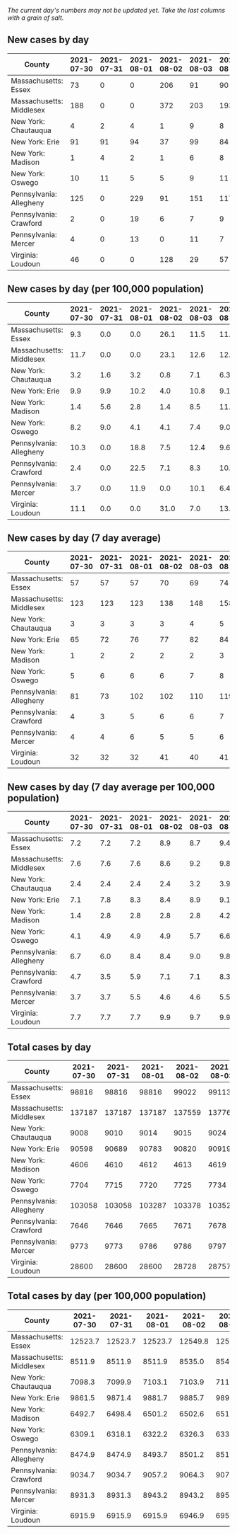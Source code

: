 _The current day's numbers may not be updated yet. Take the last columns with a grain of salt._
## New cases by day

| County | 2021-07-30 | 2021-07-31 | 2021-08-01 | 2021-08-02 | 2021-08-03 | 2021-08-04 | 2021-08-05 |
| --- | --- | --- | --- | --- | --- | --- | --- |
| Massachusetts: Essex | 73 | 0 | 0 | 206 | 91 | 90 |  |
| Massachusetts: Middlesex | 188 | 0 | 0 | 372 | 203 | 193 |  |
| New York: Chautauqua | 4 | 2 | 4 | 1 | 9 | 8 |  |
| New York: Erie | 91 | 91 | 94 | 37 | 99 | 84 |  |
| New York: Madison | 1 | 4 | 2 | 1 | 6 | 8 |  |
| New York: Oswego | 10 | 11 | 5 | 5 | 9 | 11 |  |
| Pennsylvania: Allegheny | 125 | 0 | 229 | 91 | 151 | 117 | 220 |
| Pennsylvania: Crawford | 2 | 0 | 19 | 6 | 7 | 9 | 12 |
| Pennsylvania: Mercer | 4 | 0 | 13 | 0 | 11 | 7 | 19 |
| Virginia: Loudoun | 46 | 0 | 0 | 128 | 29 | 57 | 45 |

## New cases by day (per 100,000 population)

| County | 2021-07-30 | 2021-07-31 | 2021-08-01 | 2021-08-02 | 2021-08-03 | 2021-08-04 | 2021-08-05 |
| --- | --- | --- | --- | --- | --- | --- | --- |
| Massachusetts: Essex | 9.3 | 0.0 | 0.0 | 26.1 | 11.5 | 11.4 |  |
| Massachusetts: Middlesex | 11.7 | 0.0 | 0.0 | 23.1 | 12.6 | 12.0 |  |
| New York: Chautauqua | 3.2 | 1.6 | 3.2 | 0.8 | 7.1 | 6.3 |  |
| New York: Erie | 9.9 | 9.9 | 10.2 | 4.0 | 10.8 | 9.1 |  |
| New York: Madison | 1.4 | 5.6 | 2.8 | 1.4 | 8.5 | 11.3 |  |
| New York: Oswego | 8.2 | 9.0 | 4.1 | 4.1 | 7.4 | 9.0 |  |
| Pennsylvania: Allegheny | 10.3 | 0.0 | 18.8 | 7.5 | 12.4 | 9.6 | 18.1 |
| Pennsylvania: Crawford | 2.4 | 0.0 | 22.5 | 7.1 | 8.3 | 10.6 | 14.2 |
| Pennsylvania: Mercer | 3.7 | 0.0 | 11.9 | 0.0 | 10.1 | 6.4 | 17.4 |
| Virginia: Loudoun | 11.1 | 0.0 | 0.0 | 31.0 | 7.0 | 13.8 | 10.9 |

## New cases by day (7 day average)

| County | 2021-07-30 | 2021-07-31 | 2021-08-01 | 2021-08-02 | 2021-08-03 | 2021-08-04 | 2021-08-05 |
| --- | --- | --- | --- | --- | --- | --- | --- |
| Massachusetts: Essex | 57 | 57 | 57 | 70 | 69 | 74 |  |
| Massachusetts: Middlesex | 123 | 123 | 123 | 138 | 148 | 158 |  |
| New York: Chautauqua | 3 | 3 | 3 | 3 | 4 | 5 |  |
| New York: Erie | 65 | 72 | 76 | 77 | 82 | 84 |  |
| New York: Madison | 1 | 2 | 2 | 2 | 2 | 3 |  |
| New York: Oswego | 5 | 6 | 6 | 6 | 7 | 8 |  |
| Pennsylvania: Allegheny | 81 | 73 | 102 | 102 | 110 | 119 | 133 |
| Pennsylvania: Crawford | 4 | 3 | 5 | 6 | 6 | 7 | 8 |
| Pennsylvania: Mercer | 4 | 4 | 6 | 5 | 5 | 6 | 8 |
| Virginia: Loudoun | 32 | 32 | 32 | 41 | 40 | 41 | 44 |

## New cases by day (7 day average per 100,000 population)

| County | 2021-07-30 | 2021-07-31 | 2021-08-01 | 2021-08-02 | 2021-08-03 | 2021-08-04 | 2021-08-05 |
| --- | --- | --- | --- | --- | --- | --- | --- |
| Massachusetts: Essex | 7.2 | 7.2 | 7.2 | 8.9 | 8.7 | 9.4 |  |
| Massachusetts: Middlesex | 7.6 | 7.6 | 7.6 | 8.6 | 9.2 | 9.8 |  |
| New York: Chautauqua | 2.4 | 2.4 | 2.4 | 2.4 | 3.2 | 3.9 |  |
| New York: Erie | 7.1 | 7.8 | 8.3 | 8.4 | 8.9 | 9.1 |  |
| New York: Madison | 1.4 | 2.8 | 2.8 | 2.8 | 2.8 | 4.2 |  |
| New York: Oswego | 4.1 | 4.9 | 4.9 | 4.9 | 5.7 | 6.6 |  |
| Pennsylvania: Allegheny | 6.7 | 6.0 | 8.4 | 8.4 | 9.0 | 9.8 | 10.9 |
| Pennsylvania: Crawford | 4.7 | 3.5 | 5.9 | 7.1 | 7.1 | 8.3 | 9.5 |
| Pennsylvania: Mercer | 3.7 | 3.7 | 5.5 | 4.6 | 4.6 | 5.5 | 7.3 |
| Virginia: Loudoun | 7.7 | 7.7 | 7.7 | 9.9 | 9.7 | 9.9 | 10.6 |

## Total cases by day

| County | 2021-07-30 | 2021-07-31 | 2021-08-01 | 2021-08-02 | 2021-08-03 | 2021-08-04 | 2021-08-05 |
| --- | --- | --- | --- | --- | --- | --- | --- |
| Massachusetts: Essex | 98816 | 98816 | 98816 | 99022 | 99113 | 99203 |  |
| Massachusetts: Middlesex | 137187 | 137187 | 137187 | 137559 | 137762 | 137955 |  |
| New York: Chautauqua | 9008 | 9010 | 9014 | 9015 | 9024 | 9032 |  |
| New York: Erie | 90598 | 90689 | 90783 | 90820 | 90919 | 91003 |  |
| New York: Madison | 4606 | 4610 | 4612 | 4613 | 4619 | 4627 |  |
| New York: Oswego | 7704 | 7715 | 7720 | 7725 | 7734 | 7745 |  |
| Pennsylvania: Allegheny | 103058 | 103058 | 103287 | 103378 | 103529 | 103646 | 103866 |
| Pennsylvania: Crawford | 7646 | 7646 | 7665 | 7671 | 7678 | 7687 | 7699 |
| Pennsylvania: Mercer | 9773 | 9773 | 9786 | 9786 | 9797 | 9804 | 9823 |
| Virginia: Loudoun | 28600 | 28600 | 28600 | 28728 | 28757 | 28814 | 28859 |

## Total cases by day (per 100,000 population)

| County | 2021-07-30 | 2021-07-31 | 2021-08-01 | 2021-08-02 | 2021-08-03 | 2021-08-04 | 2021-08-05 |
| --- | --- | --- | --- | --- | --- | --- | --- |
| Massachusetts: Essex | 12523.7 | 12523.7 | 12523.7 | 12549.8 | 12561.3 | 12572.7 |  |
| Massachusetts: Middlesex | 8511.9 | 8511.9 | 8511.9 | 8535.0 | 8547.6 | 8559.6 |  |
| New York: Chautauqua | 7098.3 | 7099.9 | 7103.1 | 7103.9 | 7110.9 | 7117.2 |  |
| New York: Erie | 9861.5 | 9871.4 | 9881.7 | 9885.7 | 9896.5 | 9905.6 |  |
| New York: Madison | 6492.7 | 6498.4 | 6501.2 | 6502.6 | 6511.0 | 6522.3 |  |
| New York: Oswego | 6309.1 | 6318.1 | 6322.2 | 6326.3 | 6333.7 | 6342.7 |  |
| Pennsylvania: Allegheny | 8474.9 | 8474.9 | 8493.7 | 8501.2 | 8513.6 | 8523.2 | 8541.3 |
| Pennsylvania: Crawford | 9034.7 | 9034.7 | 9057.2 | 9064.3 | 9072.5 | 9083.2 | 9097.4 |
| Pennsylvania: Mercer | 8931.3 | 8931.3 | 8943.2 | 8943.2 | 8953.2 | 8959.6 | 8977.0 |
| Virginia: Loudoun | 6915.9 | 6915.9 | 6915.9 | 6946.9 | 6953.9 | 6967.7 | 6978.5 |
